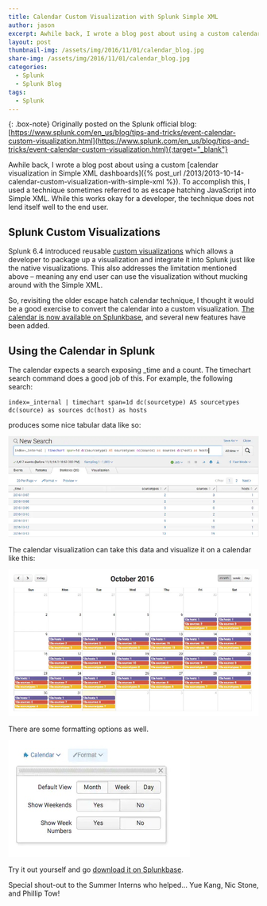 ```yaml
---
title: Calendar Custom Visualization with Splunk Simple XML
author: jason
excerpt: Awhile back, I wrote a blog post about using a custom calendar visualization in Simple XML dashboards.  To accomplish this, I used a technique sometimes referred to as escape hatching JavaScript into Simple XML.  While this works okay for a developer, the technique does not lend itself well to the end user. So, I turned this into a downloadable custom Splunk visualization.  Enjoy!
layout: post
thumbnail-img: /assets/img/2016/11/01/calendar_blog.jpg
share-img: /assets/img/2016/11/01/calendar_blog.jpg
categories:
  - Splunk
  - Splunk Blog
tags:
  - Splunk
---
```

{: .box-note}
Originally posted on the Splunk official blog: [https://www.splunk.com/en_us/blog/tips-and-tricks/event-calendar-custom-visualization.html](https://www.splunk.com/en_us/blog/tips-and-tricks/event-calendar-custom-visualization.html){:target="_blank"}

Awhile back, I wrote a blog post about using a custom [calendar visualization in Simple XML dashboards]({% post_url /2013/2013-10-14-calendar-custom-visualization-with-simple-xml %}).  To accomplish this, I used a technique sometimes referred to as escape hatching JavaScript into Simple XML.    While this works okay for a developer, the technique does not lend itself well to the end user.

## Splunk Custom Visualizations
Splunk 6.4 introduced reusable [custom visualizations](http://docs.splunk.com/Documentation/Splunk/latest/AdvancedDev/CustomVizDevOverview) which allows a developer to package up a visualization and integrate it into Splunk just like the native visualizations.  This also addresses the limitation mentioned above – meaning any end user can use the visualization without mucking around with the Simple XML.

So, revisiting the older escape hatch calendar technique, I thought it would be a good exercise to convert the calendar into a custom visualization.  [The calendar is now available on Splunkbase](https://splunkbase.splunk.com/app/3372), and several new features have been added.

## Using the Calendar in Splunk
The calendar expects a search exposing _time and a count.  The timechart search command does a good job of this.  For example, the following search:

~~~
index=_internal | timechart span=1d dc(sourcetype) AS sourcetypes dc(source) as sources dc(host) as hosts
~~~

produces some nice tabular data like so:

![calendar_tabular](/assets/img/2016/11/01/calendar_tabular.jpg)

The calendar visualization can take this data and visualize it on a calendar like this:

![calendar_blog](/assets/img/2016/11/01/calendar_blog.jpg)

There are some formatting options as well.

![calendar_format](/assets/img/2016/11/01/calendar_format.jpg)

Try it out yourself and go [download it on Splunkbase](https://splunkbase.splunk.com/app/3372/).

Special shout-out to the Summer Interns who helped… Yue Kang, Nic Stone, and Phillip Tow!